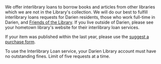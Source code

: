 <div class="row margin-bottom-10">
<div class="col-md-10 col-md-offset-1">

We offer interlibrary loans to borrow books and articles from other libraries which we are not in the Library's collection. We will do our best to fulfill interlibrary loans requests for Darien residents, those who work full-time in Darien, and [Friends of the Library](/friends "Friends of the Library"). If you live outside of Darien, please see your hometown library's website for their interlibrary loan services.

If your item was published within the last year, please use the [suggest a purchase form](/suggest-purchase "Suggest a purchase form"). 

To use the Interlibrary Loan service, your Darien Library account must have no outstanding fines. Limit of five requests at a time. 

<script type="text/javascript" src="https://form.jotform.com/jsform/61326091394152"></script>
</div>
</div>